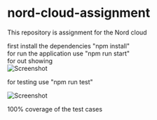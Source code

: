 # nord-cloud-assignment
This repository is assignment for the Nord cloud    

first install the dependencies "npm install"<br />
for run the application use "npm run start"<br />
for out showing <br />
![Screenshot](https://github.com/jawadpak/nord-cloud-assignment/blob/main/img/screen-output.jpg) 

for testing use "npm run test" <br />

![Screenshot](https://github.com/jawadpak/nord-cloud-assignment/blob/main/img/test-result.jpg) 

100% coverage of the test cases